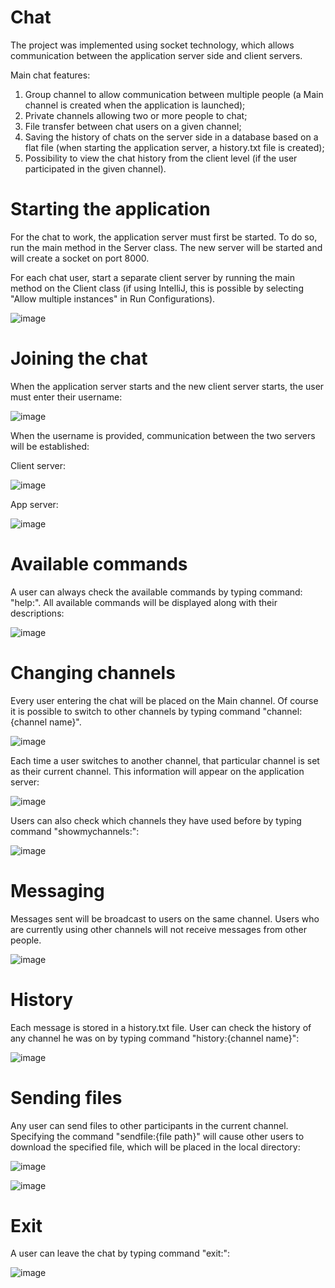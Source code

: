 # Chat
The project was implemented using socket technology, which allows communication between the application server side and client servers.

Main chat features:
1. Group channel to allow communication between multiple people (a Main channel is created when the application is launched);
2. Private channels allowing two or more people to chat;
3. File transfer between chat users on a given channel;
4. Saving the history of chats on the server side in a database based on a flat file (when starting the application server, a history.txt file is created);
5. Possibility to view the chat history from the client level (if the user participated in the given channel). 

# Starting the application
For the chat to work, the application server must first be started. To do so, run the main method in the Server class. The new server will be started and will create a socket on port 8000.

For each chat user, start a separate client server by running the main method on the Client class (if using IntelliJ, this is possible by selecting "Allow multiple instances" in Run Configurations).

![image](https://user-images.githubusercontent.com/84178074/162778199-dcf90353-b987-4638-b5a1-81c5c54284b1.png)

# Joining the chat
When the application server starts and the new client server starts, the user must enter their username:

![image](https://user-images.githubusercontent.com/84178074/162778997-d4d365eb-d4c7-42df-8e35-e7fdc9b077f8.png)

When the username is provided, communication between the two servers will be established:

Client server:

![image](https://user-images.githubusercontent.com/84178074/162779319-cb0d241a-fea5-4f59-a391-a796882a2603.png)

App server:

![image](https://user-images.githubusercontent.com/84178074/162779619-22326a05-f21c-4f96-8828-2cd7254b07d6.png)

# Available commands
A user can always check the available commands by typing command: "help:". All available commands will be displayed along with their descriptions:

![image](https://user-images.githubusercontent.com/84178074/162780100-46b14ece-899f-4546-a6bf-341332f1f1dc.png)

# Changing channels
Every user entering the chat will be placed on the Main channel. Of course it is possible to switch to other channels by typing command "channel:{channel name}".

![image](https://user-images.githubusercontent.com/84178074/162781101-6ce5a5c8-6772-4a20-853a-9e605abc78da.png)

Each time a user switches to another channel, that particular channel is set as their current channel. This information will appear on the application server:

![image](https://user-images.githubusercontent.com/84178074/162781502-dd418aa5-00ec-4f2b-8828-6102639831e8.png)

Users can also check which channels they have used before by typing command "showmychannels:":

![image](https://user-images.githubusercontent.com/84178074/162783863-cd0c94c9-1e6f-4534-89c7-9fe6103d6fcf.png)

# Messaging
Messages sent will be broadcast to users on the same channel. Users who are currently using other channels will not receive messages from other people.

![image](https://user-images.githubusercontent.com/84178074/162783212-1c8e04ac-2ed9-408f-aa96-1221769c1ddb.png)

# History
Each message is stored in a history.txt file. User can check the history of any channel he was on by typing command "history:{channel name}":

![image](https://user-images.githubusercontent.com/84178074/162784415-d05fe0ed-2742-40c5-8fc1-32a01ed28fed.png)

# Sending files
Any user can send files to other participants in the current channel. Specifying the command "sendfile:{file path}" will cause other users to download the specified file, which will be placed in the local directory:

![image](https://user-images.githubusercontent.com/84178074/162785578-5374f594-e826-4046-ab6f-cd20897c3880.png)

![image](https://user-images.githubusercontent.com/84178074/162785915-105d2119-281f-4b09-a5c3-f4c3eaff9b17.png)

# Exit
A user can leave the chat by typing command "exit:":

![image](https://user-images.githubusercontent.com/84178074/162819520-d62ca04c-7d47-48ee-9931-7b65cf2dabc6.png)
